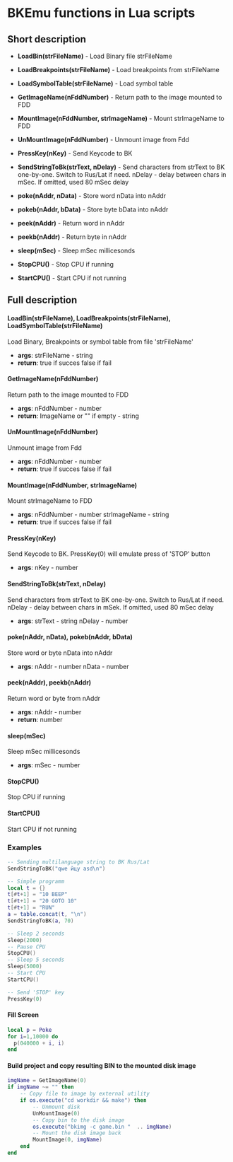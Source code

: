 # BKEmu functions in Lua scripts

## Short description

- **LoadBin(strFileName)** - Load Binary file strFileName
- **LoadBreakpoints(strFileName)** - Load breakpoints from strFileName
- **LoadSymbolTable(strFileName)** - Load symbol table


- **GetImageName(nFddNumber)** - Return path to the image mounted to FDD
- **MountImage(nFddNumber, strImageName)** - Mount strImageName to FDD
- **UnMountImage(nFddNumber)** - Unmount image from Fdd


- **PressKey(nKey)** - Send Keycode to BK
- **SendStringToBk(strText, nDelay)** - Send characters from strText to BK one-by-one. Switch to Rus/Lat if need. nDelay - delay between chars in mSec. If omitted, used 80 mSec delay


- **poke(nAddr, nData)** - Store word nData into nAddr
- **pokeb(nAddr, bData)** - Store byte bData into nAddr
- **peek(nAddr)** - Return word in nAddr
- **peekb(nAddr)** - Return byte in nAddr

- **sleep(mSec)**             - Sleep mSec millicesonds
- **StopCPU()**                - Stop CPU if running
- **StartCPU()**               - Start CPU if not running

## Full description

#### LoadBin(strFileName), LoadBreakpoints(strFileName), LoadSymbolTable(strFileName)
Load Binary, Breakpoints or symbol table from file 'strFileName'
- **args**:
strFileName - string
- **return**:
true  if succes
false if fail

#### GetImageName(nFddNumber)
Return path to the image mounted to FDD
- **args**:
nFddNumber - number
- **return**:
 ImageName or "" if empty - string

#### UnMountImage(nFddNumber)
Unmount image from Fdd
- **args**:
nFddNumber - number
- **return**:
true  if succes
false if fail

#### MountImage(nFddNumber, strImageName)
Mount strImageName to FDD
- **args**:
nFddNumber - number
strImageName - string
- **return**:
true  if succes
false if fail


#### PressKey(nKey)
Send Keycode to BK. PressKey(0) will emulate press of 'STOP' button
- **args**:
nKey - number


#### SendStringToBk(strText, nDelay)
Send characters from strText to BK one-by-one. Switch to Rus/Lat if need. nDelay - delay between chars in mSek. If omitted, used 80 mSec delay
- **args**:
strText - string
nDelay - number


#### poke(nAddr, nData),  pokeb(nAddr, bData)
Store word or byte nData into nAddr
- **args**:
nAddr - number
nData - number


#### peek(nAddr), peekb(nAddr)
Return word or byte from nAddr
- **args**:
nAddr - number
- **return**:
number


#### sleep(mSec)
Sleep mSec millicesonds
- **args**:
mSec - number

#### StopCPU()
Stop CPU if running

#### StartCPU()
Start CPU if not running

### Examples

```lua
-- Sending multilanguage string to BK Rus/Lat
SendStringToBK("qwe йцу asd\n")

-- Simple programm
local t = {}
t[#t+1] = "10 BEEP"
t[#t+1] = "20 GOTO 10"
t[#t+1] = "RUN"
a = table.concat(t, "\n")
SendStringToBK(a, 70)

-- Sleep 2 seconds
Sleep(2000)
-- Pause CPU
StopCPU()
-- Sleep 5 seconds
Sleep(5000)
-- Start CPU
StartCPU()

-- Send 'STOP' key
PressKey(0)

```

#### Fill Screen
```lua
local p = Poke
for i=1,10000 do
  p(040000 + i, i)
end

```
#### Build project and copy resulting BIN to the mounted disk image
```lua
imgName = GetImageName(0)
if imgName ~= "" then
    -- Copy file to image by external utility
    if os.execute("cd workdir && make") then 
        -- Unmount disk
        UnMountImage(0)
        -- Copy bin to the disk image
        os.execute("bkimg -c game.bin "  .. imgName)
        -- Mount the disk image back
        MountImage(0, imgName)
	end
end
```

